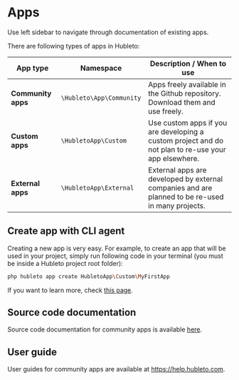 # Apps

Use left sidebar to navigate through documentation of existing apps.

There are following types of apps in Hubleto:

| App type            | Namespace                | Description / When to use                                                                            |
| ------------------- | ------------------------ | ---------------------------------------------------------------------------------------------------- |
| **Community apps**  | `\Hubleto\App\Community`  | Apps freely available in the Github repository. Download them and use freely.                        |
| **Custom apps**     | `\HubletoApp\Custom`     | Use custom apps if you are developing a custom project and do not plan to re-use your app elsewhere. |
| **External apps**   | `\HubletoApp\External`   | External apps are developed by external companies and are planned to be re-used in many projects.    |

## Create app with CLI agent

Creating a new app is very easy. For example, to create an app that will be used in your project, simply run following code in your terminal (you must be inside a Hubleto project root folder):

```bash
php hubleto app create HubletoApp\Custom\MyFirstApp
```

If you want to learn more, check [this page](docs/apps).

## Source code documentation

Source code documentation for community apps is available [here](source-code/apps).

## User guide

User guides for community apps are available at https://help.hubleto.com.